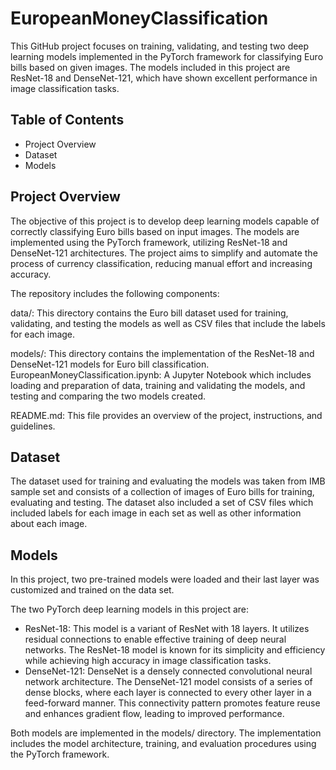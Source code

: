 # EuropeanMoneyClassification
This GitHub project focuses on training, validating, and testing two deep learning models implemented in the PyTorch framework for classifying Euro bills based on given images. The models included in this project are ResNet-18 and DenseNet-121, which have shown excellent performance in image classification tasks.

## Table of Contents

- Project Overview
- Dataset
- Models

## Project Overview
The objective of this project is to develop deep learning models capable of correctly classifying Euro bills based on input images. The models are implemented using the PyTorch framework, utilizing ResNet-18 and DenseNet-121 architectures. The project aims to simplify and automate the process of currency classification, reducing manual effort and increasing accuracy.

The repository includes the following components:

data/: This directory contains the Euro bill dataset used for training, validating, and testing the models as well as CSV files that include the labels for each image.

models/: This directory contains the implementation of the ResNet-18 and DenseNet-121 models for Euro bill classification.
EuropeanMoneyClassification.ipynb: A Jupyter Notebook which includes loading and preparation of data, training and validating the models, and testing and comparing the two models created.

README.md: This file provides an overview of the project, instructions, and guidelines.
## Dataset

The dataset used for training and evaluating the models was taken from IMB sample set and consists of a collection of images of Euro bills for training, evaluating and testing. The dataset also included a set of CSV files which included labels for each image in each set as well as other information about each image.

## Models

In this project, two pre-trained models were loaded and their last layer was customized and trained on the data set.

The two PyTorch deep learning models in this project are:

- ResNet-18: This model is a variant of ResNet with 18 layers. It utilizes residual connections to enable effective training of deep neural networks. The ResNet-18 model is known for its simplicity and efficiency while achieving high accuracy in image classification tasks.
- DenseNet-121: DenseNet is a densely connected convolutional neural network architecture. The DenseNet-121 model consists of a series of dense blocks, where each layer is connected to every other layer in a feed-forward manner. This connectivity pattern promotes feature reuse and enhances gradient flow, leading to improved performance.

Both models are implemented in the models/ directory. The implementation includes the model architecture, training, and evaluation procedures using the PyTorch framework.

